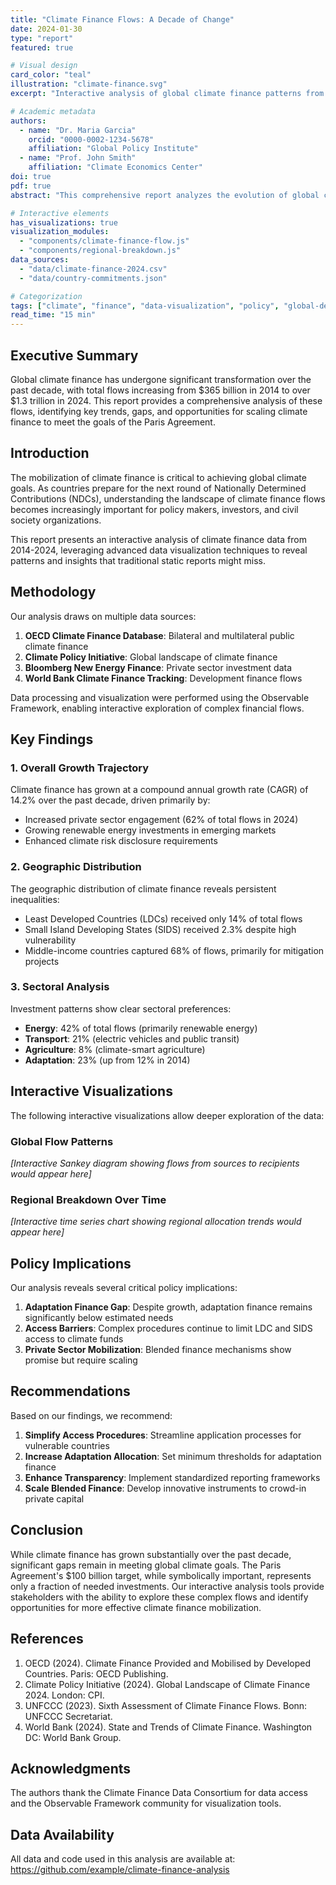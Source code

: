 ```yaml
---
title: "Climate Finance Flows: A Decade of Change"
date: 2024-01-30
type: "report"
featured: true

# Visual design
card_color: "teal"
illustration: "climate-finance.svg"
excerpt: "Interactive analysis of global climate finance patterns from 2014-2024, revealing key trends in funding allocation and impact measurement."

# Academic metadata
authors: 
  - name: "Dr. Maria Garcia"
    orcid: "0000-0002-1234-5678"
    affiliation: "Global Policy Institute"
  - name: "Prof. John Smith"
    affiliation: "Climate Economics Center"
doi: true
pdf: true
abstract: "This comprehensive report analyzes the evolution of global climate finance flows over the past decade, examining both public and private sector contributions to climate mitigation and adaptation efforts. Using novel data visualization techniques, we reveal patterns in funding allocation, geographic distribution, and sector-specific investments that have shaped the global response to climate change."

# Interactive elements
has_visualizations: true
visualization_modules:
  - "components/climate-finance-flow.js"
  - "components/regional-breakdown.js"
data_sources:
  - "data/climate-finance-2024.csv"
  - "data/country-commitments.json"

# Categorization
tags: ["climate", "finance", "data-visualization", "policy", "global-development"]
read_time: "15 min"
---
```


## Executive Summary

Global climate finance has undergone significant transformation over the past decade, with total flows increasing from $365 billion in 2014 to over $1.3 trillion in 2024. This report provides a comprehensive analysis of these flows, identifying key trends, gaps, and opportunities for scaling climate finance to meet the goals of the Paris Agreement.

## Introduction

The mobilization of climate finance is critical to achieving global climate goals. As countries prepare for the next round of Nationally Determined Contributions (NDCs), understanding the landscape of climate finance flows becomes increasingly important for policy makers, investors, and civil society organizations.

This report presents an interactive analysis of climate finance data from 2014-2024, leveraging advanced data visualization techniques to reveal patterns and insights that traditional static reports might miss.

## Methodology

Our analysis draws on multiple data sources:

1. **OECD Climate Finance Database**: Bilateral and multilateral public climate finance
2. **Climate Policy Initiative**: Global landscape of climate finance
3. **Bloomberg New Energy Finance**: Private sector investment data
4. **World Bank Climate Finance Tracking**: Development finance flows

Data processing and visualization were performed using the Observable Framework, enabling interactive exploration of complex financial flows.

## Key Findings

### 1. Overall Growth Trajectory

Climate finance has grown at a compound annual growth rate (CAGR) of 14.2% over the past decade, driven primarily by:

- Increased private sector engagement (62% of total flows in 2024)
- Growing renewable energy investments in emerging markets
- Enhanced climate risk disclosure requirements

### 2. Geographic Distribution

The geographic distribution of climate finance reveals persistent inequalities:

- Least Developed Countries (LDCs) received only 14% of total flows
- Small Island Developing States (SIDS) received 2.3% despite high vulnerability
- Middle-income countries captured 68% of flows, primarily for mitigation projects

### 3. Sectoral Analysis

Investment patterns show clear sectoral preferences:

- **Energy**: 42% of total flows (primarily renewable energy)
- **Transport**: 21% (electric vehicles and public transit)
- **Agriculture**: 8% (climate-smart agriculture)
- **Adaptation**: 23% (up from 12% in 2014)

## Interactive Visualizations

The following interactive visualizations allow deeper exploration of the data:

### Global Flow Patterns

*[Interactive Sankey diagram showing flows from sources to recipients would appear here]*

### Regional Breakdown Over Time

*[Interactive time series chart showing regional allocation trends would appear here]*

## Policy Implications

Our analysis reveals several critical policy implications:

1. **Adaptation Finance Gap**: Despite growth, adaptation finance remains significantly below estimated needs
2. **Access Barriers**: Complex procedures continue to limit LDC and SIDS access to climate funds
3. **Private Sector Mobilization**: Blended finance mechanisms show promise but require scaling

## Recommendations

Based on our findings, we recommend:

1. **Simplify Access Procedures**: Streamline application processes for vulnerable countries
2. **Increase Adaptation Allocation**: Set minimum thresholds for adaptation finance
3. **Enhance Transparency**: Implement standardized reporting frameworks
4. **Scale Blended Finance**: Develop innovative instruments to crowd-in private capital

## Conclusion

While climate finance has grown substantially over the past decade, significant gaps remain in meeting global climate goals. The Paris Agreement's $100 billion target, while symbolically important, represents only a fraction of needed investments. Our interactive analysis tools provide stakeholders with the ability to explore these complex flows and identify opportunities for more effective climate finance mobilization.

## References

1. OECD (2024). Climate Finance Provided and Mobilised by Developed Countries. Paris: OECD Publishing.
2. Climate Policy Initiative (2024). Global Landscape of Climate Finance 2024. London: CPI.
3. UNFCCC (2023). Sixth Assessment of Climate Finance Flows. Bonn: UNFCCC Secretariat.
4. World Bank (2024). State and Trends of Climate Finance. Washington DC: World Bank Group.

## Acknowledgments

The authors thank the Climate Finance Data Consortium for data access and the Observable Framework community for visualization tools.

## Data Availability

All data and code used in this analysis are available at: https://github.com/example/climate-finance-analysis